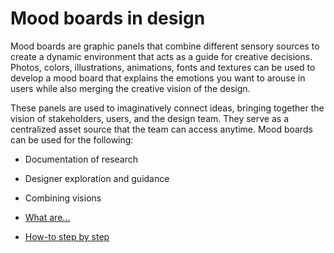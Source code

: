 # Mood boards in design

Mood boards are graphic panels that combine different sensory sources to create a dynamic environment that acts as a guide for creative decisions. Photos, colors, illustrations, animations, fonts and textures can be used to develop a mood board that explains the emotions you want to arouse in users while also merging the creative vision of the design.

These panels are used to imaginatively connect ideas, bringing together the vision of stakeholders, users, and the design team. They serve as a centralized asset source that the team can access anytime. Mood boards can be used for the following:

* Documentation of research
* Designer exploration and guidance
* Combining visions

* [What are...](https://medium.com/successivetech/what-are-mood-boards-and-how-it-is-important-in-ux-design-world-d4afbdbc2f17)
* [How-to step by step](https://www.masterclass.com/articles/how-to-make-a-moodboard-step-by-step-guide)
